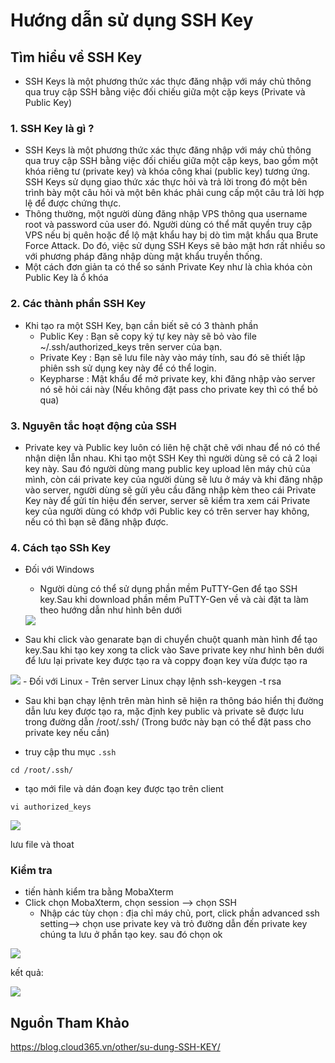 # Hướng dẫn sử dụng SSH Key
## Tìm hiểu về SSH Key
- SSH Keys là một phương thức xác thực đăng nhập với máy chủ thông qua truy cập SSH bằng việc đối chiếu giữa một cặp keys (Private và Public Key)
### 1. SSH Key là gì ?
- SSH Keys là một phương thức xác thực đăng nhập với máy chủ thông qua truy cập SSH bằng việc đối chiếu giữa một cặp keys, bao gồm một khóa riêng tư (private key) và khóa công khai (public key) tương ứng. SSH Keys sử dụng giao thức xác thực hỏi và trả lời trong đó một bên trình bày một câu hỏi và một bên khác phải cung cấp một câu trả lời hợp lệ để được chứng thực.
- Thông thường, một người dùng đăng nhập VPS thông qua username root và password của user đó. Người dùng có thể mất quyền truy cập VPS nếu bị quên hoặc để lộ mật khẩu hay bị dò tìm mật khẩu qua Brute Force Attack. Do đó, việc sử dụng SSH Keys sẽ bảo mật hơn rất nhiều so với phương pháp đăng nhập dùng mật khẩu truyền thống.
- Một cách đơn giản ta có thể so sánh Private Key như là chìa khóa còn Public Key là ổ khóa
### 2. Các thành phần SSH Key
- Khi tạo ra một SSH Key, bạn cần biết sẽ có 3 thành phần
  - Public Key : Bạn sẽ copy ký tự key này sẽ bỏ vào file ~/.ssh/authorized_keys trên server của bạn.
  - Private Key : Bạn sẽ lưu file này vào máy tính, sau đó sẽ thiết lập phiên ssh sử dụng key này để có thể login.
  - Keypharse : Mật khẩu để mở private key, khi đăng nhập vào server nó sẽ hỏi cái này (Nếu không đặt pass cho private key thì có thể bỏ qua)

### 3. Nguyên tắc hoạt động của SSH
- Private key và Public key luôn có liên hệ chặt chẽ với nhau để nó có thể nhận diện lẫn nhau. Khi tạo một SSH Key thì người dùng sẽ có cả 2 loại key này. Sau đó người dùng mang public key upload lên máy chủ của mình, còn cái private key của người dùng sẽ lưu ở máy và khi đăng nhập vào server, người dùng sẽ gửi yêu cầu đăng nhập kèm theo cái Private Key này để gửi tín hiệu đến server, server sẽ kiểm tra xem cái Private key của người dùng có khớp với Public key có trên server hay không, nếu có thì bạn sẽ đăng nhập được.
### 4. Cách tạo SSh Key
- Đối với Windows
  - Người dùng có thể sử dụng phần mềm PuTTY-Gen  để tạo SSH key.Sau khi download phần mềm PuTTY-Gen về và cài đặt ta làm theo hướng dẫn như hình bên dưới
  <img src="https://https://i.imgur.com/O3Trowu.png"> 

- Sau khi click vào genarate bạn di chuyển chuột quanh màn hình để tạo key.Sau khi tạo key xong ta click vào Save private key như hình bên dưới để lưu lại private key được tạo ra và coppy đoạn key vừa được tạo ra
<img src="https://i.imgur.com/dkKUdZ7.png"> 
- Đối với Linux
  - Trên server Linux chạy lệnh ssh-keygen -t rsa
  
  - Sau khi bạn chạy lệnh trên màn hình sẽ hiện ra thông báo hiển thị đường dẫn lưu key được tạo ra, mặc định key public và private sẽ được lưu trong đường dẫn /root/.ssh/ (Trong bước này bạn có thể đặt pass cho private key nếu cần)

  - truy cập thu mục `.ssh`
  ```
  cd /root/.ssh/
  ```
  - tạo mới file và dán đoạn key được tạo trên client
  ```
  vi authorized_keys
  ```
<img src="https://i.imgur.com/NV6zgyP.png"> 

  lưu file và thoat
### Kiểm tra
- tiến hành kiểm tra bằng MobaXterm
- Click chọn MobaXterm, chọn session --> chọn SSH
  - Nhập các tùy chọn : địa chỉ máy chủ, port, click phần advanced ssh setting--> chọn use private key và trỏ đường dẫn đến private key chúng ta lưu ở phần tạo key. sau đó chọn ok
<img src="https://i.imgur.com/SXeu1tw.png">

kết quả:

<img src="https://i.imgur.com/NHXx0Y2.png">

## Nguồn Tham Khảo
https://blog.cloud365.vn/other/su-dung-SSH-KEY/


